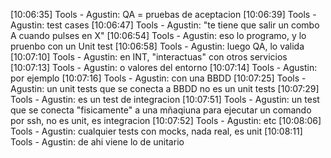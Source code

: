 [10:06:35] Tools - Agustin: QA = pruebas de aceptacion
[10:06:39] Tools - Agustin: test cases
[10:06:47] Tools - Agustin: "te tiene que salir un combo A cuando pulses en X"
[10:06:54] Tools - Agustin: eso lo programo, y lo pruenbo con un Unit test
[10:06:58] Tools - Agustin: luego QA, lo valida
[10:07:10] Tools - Agustin: en INT, "interactuas" con otros servicios
[10:07:13] Tools - Agustin: o valores del entorno
[10:07:14] Tools - Agustin: por ejemplo
[10:07:16] Tools - Agustin: con una BBDD
[10:07:25] Tools - Agustin: un unit tests que se conecta a BBDD no es un unit tests
[10:07:29] Tools - Agustin: es un test de integracion
[10:07:51] Tools - Agustin: un test que se conecta "fisicamente" a una mñaqiuna para ejecutar un comando por ssh, no es unit, es integracion
[10:07:52] Tools - Agustin: etc
[10:08:06] Tools - Agustin: cualquier tests con mocks, nada real, es unit
[10:08:11] Tools - Agustin: de ahi viene lo de unitario


